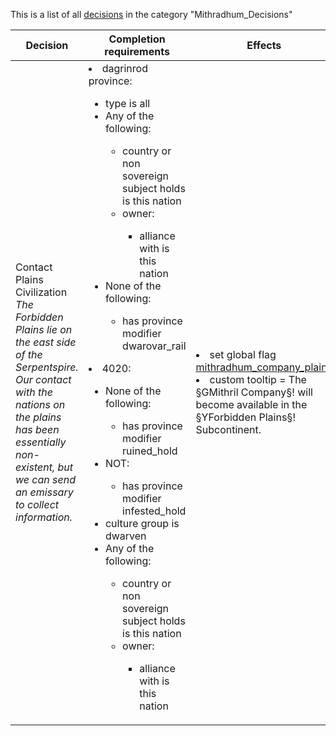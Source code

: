 This is a list of all [decisions](decisions.md) in the category "Mithradhum_Decisions"

| Decision | Completion requirements | Effects | Requirements to appear |
| ----- | ------ | ----- | ------ |
| <a name="I05_contact_plains">Contact Plains Civilization</a><br />*The Forbidden Plains lie on the east side of the Serpentspire. Our contact with the nations on the plains has been essentially non-existent, but we can send an emissary to collect information.* | <li>dagrinrod province:</li><ul><li>type is all</li><li>Any of the following:</li><ul><li>country or non sovereign subject holds is this nation</li><li>owner:</li><ul><li>alliance with is this nation</li></ul></ul><li>None of the following:</li><ul><li>has province modifier dwarovar_rail</li></ul></ul><li>4020:</li><ul><li>None of the following:</li><ul><li>has province modifier ruined_hold</li></ul><li>NOT:</li><ul><li>has province modifier infested_hold</li></ul><li>culture group is dwarven</li><li>Any of the following:</li><ul><li>country or non sovereign subject holds is this nation</li><li>owner:</li><ul><li>alliance with is this nation</li></ul></ul></ul> | <li>set global flag [mithradhum_company_plains](../flags/mithradhum_company_plains.md)</li><li>custom tooltip = The §GMithril Company§! will become available in the §YForbidden Plains§! Subcontinent.</li> | <li>Country is Mithradhum</li><li>mission completed is I05_far_company</li><li>None of the following:</li><ul><li>has global flag [mithradhum_company_plains](../flags/mithradhum_company_plains.md)</li></ul> |
